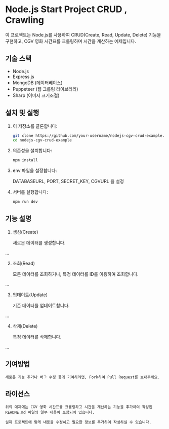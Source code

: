 # Node.js Start Project CRUD , Crawling

이 프로젝트는 Node.js를 사용하여 CRUD(Create, Read, Update, Delete) 기능을 구현하고, CGV 영화 시간표를 크롤링하며 시간을 계산하는 예제입니다.

## 기술 스택

- Node.js
- Express.js
- MongoDB (데이터베이스)
- Puppeteer (웹 크롤링 라이브러리)
- Sharp (이미지 크기조절)

## 설치 및 실행

1. 이 저장소를 클론합니다:

   ```bash
   git clone https://github.com/your-username/nodejs-cgv-crud-example.git
   cd nodejs-cgv-crud-example

   ```

2. 의존성을 설치합니다:

   ```bash
   npm install

   ```

3. env 파일을 설정합니다:

   DATABASEURL, PORT, SECRET_KEY, CGVURL 을 설정

4. 서버를 실행합니다:

   ```bash
   npm run dev
   ```

## 기능 설명

1. 생성(Create)

   새로운 데이터를 생성합니다.

...

2. 조회(Read)

   모든 데이터를 조회하거나, 특정 데이터를 ID를 이용하여 조회합니다.

...

3. 업데이트(Update)

   기존 데이터를 업데이트합니다.

...

4. 삭제(Delete)

   특정 데이터를 삭제합니다.

...

## 기여방법

    새로운 기능 추가나 버그 수정 등에 기여하려면, Fork하여 Pull Request를 보내주세요.

## 라이선스

    위의 예제에는 CGV 영화 시간표를 크롤링하고 시간을 계산하는 기능을 추가하여 작성된 README.md 파일의 일부 내용이 포함되어 있습니다.

    실제 프로젝트에 맞게 내용을 수정하고 필요한 정보를 추가하여 작성하실 수 있습니다.

